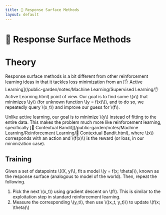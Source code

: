 ```yaml
---
title: 🚒 Response Surface Methods
layout: default
---
```


# 🚒 Response Surface Methods

# Theory
Response surface methods is a bit different from other reinforcement learning ideas in that it tackles loss minimization from an [✋ Active Learning](/public-garden/notes/Machine Learning/Supervised Learning/✋ Active Learning.html) point of view. Our goal is to find some \\(x\\) that minimizes \\(y\\) (for unknown function \\(y = f(x)\\)), and to do so, we repeatedly query \\(x_t\\) and improve our guess for \\(f\\).

Unlike active learning, our goal is to minimize \\(y\\) instead of fitting to the entire data. This makes the problem much more like reinforcement learning, specifically [🎰 Contextual Bandit](/public-garden/notes/Machine Learning/Reinforcement Learning/🎰 Contextual Bandit.html), where \\(x\\) corresponds with an action and \\(f(x)\\) is the reward (or loss, in our minimization case).

## Training
Given a set of datapoints \\((X, y)\\), fit a model \\(y = f(x; \theta)\\), known as the response surface (analogous to model of the world). Then, repeat the following.
1. Pick the next \\(x_t\\) using gradient descent on \\(f\\). This is similar to the exploitation step in standard reinforcement learning.
2. Measure the corresponding \\(y_t\\), then use \\((x_t, y_t)\\) to update \\(f(x; \theta)\\)